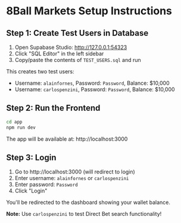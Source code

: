 # 8Ball Markets Setup Instructions

## Step 1: Create Test Users in Database

1. Open Supabase Studio: http://127.0.0.1:54323
2. Click "SQL Editor" in the left sidebar
3. Copy/paste the contents of `TEST_USERS.sql` and run

This creates two test users:
- Username: `alainfornes`, Password: `Password`, Balance: $10,000
- Username: `carlospenzini`, Password: `Password`, Balance: $10,000

## Step 2: Run the Frontend

```bash
cd app
npm run dev
```

The app will be available at: http://localhost:3000

## Step 3: Login

1. Go to http://localhost:3000 (will redirect to login)
2. Enter username: `alainfornes` or `carlospenzini`
3. Enter password: `Password`
4. Click "Login"

You'll be redirected to the dashboard showing your wallet balance.

**Note:** Use `carlospenzini` to test Direct Bet search functionality!


